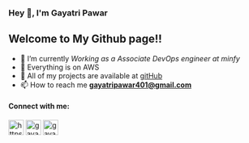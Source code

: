 
<h3 align="left"><b>Hey 👋, I'm Gayatri Pawar</b></h3>
<h2 align="left">Welcome to My Github page!!</h2>

- 🌱 I’m currently *Working as a Associate DevOps engineer at minfy*
- 🌱 Everything is on AWS
- 👧 All of my projects are available at [gitHub](gitHub)
- 📫 How to reach me **gayatripawar401@gmail.com**

<h4 align="left">Connect with me:</h4>
<p align="left">
<a href="https://linkedin.com/in/https://www.linkedin.com/mwlite/in/gayatri-pawar-568761214" target="blank"><img align="center" src="https://raw.githubusercontent.com/rahuldkjain/github-profile-readme-generator/master/src/images/icons/Social/linked-in-alt.svg" alt="https://www.linkedin.com/mwlite/in/gayatri-pawar-568761214" height="30" width="30" /></a>
<a href="https://twitter.com/gayatri87358989" target="blank"><img align="center"  src="https://raw.githubusercontent.com/rahuldkjain/github-profile-readme-generator/master/src/images/icons/Social/twitter.svg" alt="gayatri87358989" height="30" width="30" /></a>
<a href="https://instagram.com/gayatris_art" target="blank"><img align="center" src="https://raw.githubusercontent.com/rahuldkjain/github-profile-readme-generator/master/src/images/icons/Social/instagram.svg"  alt="gayatris_art" height="30" width="30" /></a>
</p>


